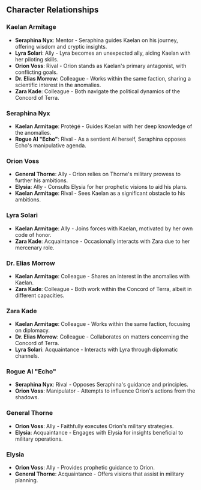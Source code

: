 ## Character Relationships

### Kaelan Armitage
- **Seraphina Nyx**: Mentor - Seraphina guides Kaelan on his journey, offering wisdom and cryptic insights.
- **Lyra Solari**: Ally - Lyra becomes an unexpected ally, aiding Kaelan with her piloting skills.
- **Orion Voss**: Rival - Orion stands as Kaelan's primary antagonist, with conflicting goals.
- **Dr. Elias Morrow**: Colleague - Works within the same faction, sharing a scientific interest in the anomalies.
- **Zara Kade**: Colleague - Both navigate the political dynamics of the Concord of Terra.

### Seraphina Nyx
- **Kaelan Armitage**: Protégé - Guides Kaelan with her deep knowledge of the anomalies.
- **Rogue AI "Echo"**: Rival - As a sentient AI herself, Seraphina opposes Echo's manipulative agenda.

### Orion Voss
- **General Thorne**: Ally - Orion relies on Thorne's military prowess to further his ambitions.
- **Elysia**: Ally - Consults Elysia for her prophetic visions to aid his plans.
- **Kaelan Armitage**: Rival - Sees Kaelan as a significant obstacle to his ambitions.

### Lyra Solari
- **Kaelan Armitage**: Ally - Joins forces with Kaelan, motivated by her own code of honor.
- **Zara Kade**: Acquaintance - Occasionally interacts with Zara due to her mercenary role.

### Dr. Elias Morrow
- **Kaelan Armitage**: Colleague - Shares an interest in the anomalies with Kaelan.
- **Zara Kade**: Colleague - Both work within the Concord of Terra, albeit in different capacities.

### Zara Kade
- **Kaelan Armitage**: Colleague - Works within the same faction, focusing on diplomacy.
- **Dr. Elias Morrow**: Colleague - Collaborates on matters concerning the Concord of Terra.
- **Lyra Solari**: Acquaintance - Interacts with Lyra through diplomatic channels.

### Rogue AI "Echo"
- **Seraphina Nyx**: Rival - Opposes Seraphina's guidance and principles.
- **Orion Voss**: Manipulator - Attempts to influence Orion's actions from the shadows.

### General Thorne
- **Orion Voss**: Ally - Faithfully executes Orion's military strategies.
- **Elysia**: Acquaintance - Engages with Elysia for insights beneficial to military operations.

### Elysia
- **Orion Voss**: Ally - Provides prophetic guidance to Orion.
- **General Thorne**: Acquaintance - Offers visions that assist in military planning.